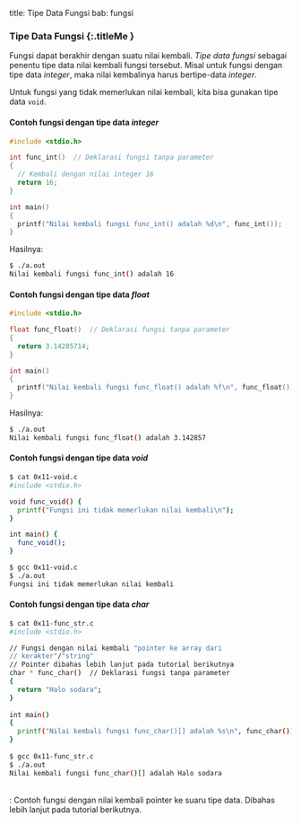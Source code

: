 title: Tipe Data Fungsi
bab: fungsi


### <i class="fa fa-code"></i> Tipe Data Fungsi {:.titleMe }

Fungsi dapat berakhir dengan suatu nilai kembali. _Tipe data fungsi_ sebagai penentu tipe data nilai kembali fungsi tersebut. Misal untuk fungsi dengan tipe data _integer_, maka nilai kembalinya harus bertipe-data _integer_.

Untuk fungsi yang tidak memerlukan nilai kembali, kita bisa gunakan tipe data `void`.

#### Contoh fungsi dengan tipe data _integer_

``` c
#include <stdio.h>

int func_int()  // Deklarasi fungsi tanpa parameter
{
  // Kembali dengan nilai integer 16
  return 16;
}

int main()
{
  printf("Nilai kembali fungsi func_int() adalah %d\n", func_int());
}
```

Hasilnya:
``` bash
$ ./a.out 
Nilai kembali fungsi func_int() adalah 16
```

#### Contoh fungsi dengan tipe data _float_

``` c
#include <stdio.h>

float func_float()  // Deklarasi fungsi tanpa parameter
{
  return 3.14285714;
}

int main()
{
  printf("Nilai kembali fungsi func_float() adalah %f\n", func_float());
}
```

Hasilnya:
``` bash
$ ./a.out 
Nilai kembali fungsi func_float() adalah 3.142857
```

#### Contoh fungsi dengan tipe data <i>void</i>

``` bash
$ cat 0x11-void.c
#include <stdio.h>

void func_void() {
  printf("Fungsi ini tidak memerlukan nilai kembali\n");
}

int main() {
  func_void();
}

$ gcc 0x11-void.c
$ ./a.out
Fungsi ini tidak memerlukan nilai kembali
```


#### Contoh fungsi dengan tipe data <i>char</i>

``` bash
$ cat 0x11-func_str.c
#include <stdio.h>

// Fungsi dengan nilai kembali "pointer ke array dari
// kerakter"/"string"
// Pointer dibahas lebih lanjut pada tutorial berikutnya
char * func_char()  // Deklarasi fungsi tanpa parameter
{
  return "Halo sodara";
}
 
int main()
{
  printf("Nilai kembali fungsi func_char()[] adalah %s\n", func_char());
}
 
$ gcc 0x11-func_str.c 
$ ./a.out
Nilai kembali fungsi func_char()[] adalah Halo sodara
```

<div class="underlineMe"></div>
<br/><i class="fa fa-star"></i> : Contoh fungsi dengan nilai kembali pointer ke suaru tipe data. Dibahas lebih lanjut pada tutorial berikutnya.

